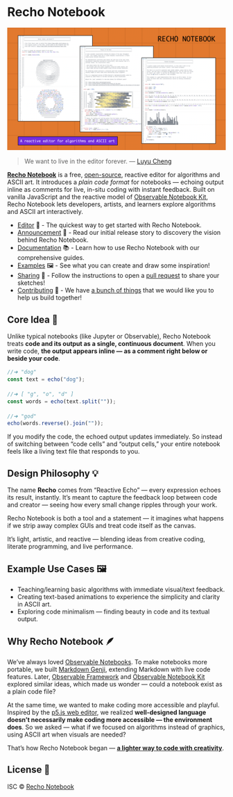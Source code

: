 # Recho Notebook

![preview](./img/preview.png)

> We want to live in the editor forever. — [Luyu Cheng](https://luyu.computer/)

[**Recho Notebook**](https://recho.dev/notebook) is a free, [open-source](/LICENCE), reactive editor for algorithms and ASCII art. It introduces a _plain code format_ for notebooks — echoing output inline as comments for live, in-situ coding with instant feedback. Built on vanilla JavaScript and the reactive model of [Observable Notebook Kit](https://observablehq.com/notebook-kit/), Recho Notebook lets developers, artists, and learners explore algorithms and ASCII art interactively.

- [Editor](https://recho.dev/notebook) 📝 - The quickest way to get started with Recho Notebook.
- [Announcement](https://medium.com/@subairui/a-lighter-way-to-code-with-creativity-8c0ac739aa6f) 📢 - Read our initial release story to discovery the vision behind Recho Notebook.
- [Documentation](https://recho.dev/notebook/docs/introduction) 📚 - Learn how to use Recho Notebook with our comprehensive guides.
- [Examples](https://recho.dev/notebook/examples) 🖼️ - See what you can create and draw some inspiration!
- [Sharing](/CONTRIBUTING.md#sharing-examples) 🎨 - Follow the instructions to open a [pull request](https://github.com/recho-dev/notebook/new/main/app/examples) to share your sketches!
- [Contributing](/CONTRIBUTING.md) 🙏 - We have [a bunch of things](https://github.com/recho-dev/notebook/issues) that we would like you to help us build together!

## Core Idea 🧠

Unlike typical notebooks (like Jupyter or Observable), Recho Notebook treats **code and its output as a single, continuous document**. When you write code, **the output appears inline — as a comment right below or beside your code**.

```js
//➜ "dog"
const text = echo("dog");

//➜ [ "g", "o", "d" ]
const words = echo(text.split(""));

//➜ "god"
echo(words.reverse().join(""));
```

If you modify the code, the echoed output updates immediately. So instead of switching between “code cells” and “output cells,” your entire notebook feels like a living text file that responds to you.

## Design Philosophy 💡

The name **Recho** comes from “Reactive Echo” — every expression echoes its result, instantly. It’s meant to capture the feedback loop between code and creator — seeing how every small change ripples through your work.

Recho Notebook is both a tool and a statement — it imagines what happens if we strip away complex GUIs and treat code itself as the canvas.

It’s light, artistic, and reactive — blending ideas from creative coding, literate programming, and live performance.

## Example Use Cases 🖼️

- Teaching/learning basic algorithms with immediate visual/text feedback.
- Creating text-based animations to experience the simplicity and clarity in ASCII art.
- Exploring code minimalism — finding beauty in code and its textual output.

## Why Recho Notebook 🪶

We’ve always loved [Observable Notebooks](https://observablehq.com/). To make notebooks more portable, we built [Markdown Genji](https://genji-md.dev/), extending Markdown with live code features. Later, [Observable Framework](https://observablehq.com/framework) and [Observable Notebook Kit](https://observablehq.com/notebook-kit/) explored similar ideas, which made us wonder — could a notebook exist as a plain code file?

At the same time, we wanted to make coding more accessible and playful. Inspired by the [p5.js web editor](https://editor.p5js.org/), we realized **well-designed language doesn’t necessarily make coding more accessible — the environment does**. So we asked — what if we focused on algorithms instead of graphics, using ASCII art when visuals are needed?

That’s how Recho Notebook began — **[a lighter way to code with creativity](https://medium.com/@subairui/a-lighter-way-to-code-with-creativity-8c0ac739aa6f)**.

## License 📄

ISC © [Recho Notebook](https://github.com/recho-dev)
